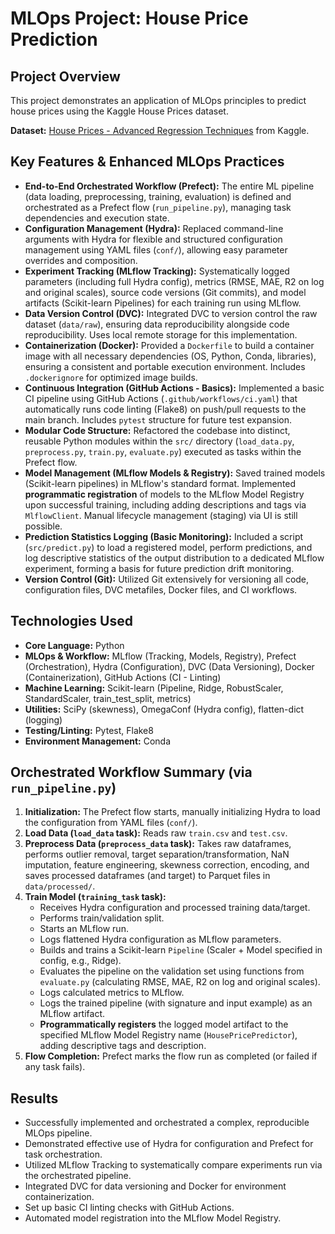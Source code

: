 # MLOps Project: House Price Prediction

## Project Overview

This project demonstrates an application of MLOps principles to predict house prices using the Kaggle House Prices dataset.

**Dataset:** [House Prices - Advanced Regression Techniques](https://www.kaggle.com/competitions/house-prices-advanced-regression-techniques) from Kaggle.

## Key Features & Enhanced MLOps Practices

* **End-to-End Orchestrated Workflow (Prefect):** The entire ML pipeline (data loading, preprocessing, training, evaluation) is defined and orchestrated as a Prefect flow (`run_pipeline.py`), managing task dependencies and execution state.
* **Configuration Management (Hydra):** Replaced command-line arguments with Hydra for flexible and structured configuration management using YAML files (`conf/`), allowing easy parameter overrides and composition.
* **Experiment Tracking (MLflow Tracking):** Systematically logged parameters (including full Hydra config), metrics (RMSE, MAE, R2 on log and original scales), source code versions (Git commits), and model artifacts (Scikit-learn Pipelines) for each training run using MLflow.
* **Data Version Control (DVC):** Integrated DVC to version control the raw dataset (`data/raw`), ensuring data reproducibility alongside code reproducibility. Uses local remote storage for this implementation.
* **Containerization (Docker):** Provided a `Dockerfile` to build a container image with all necessary dependencies (OS, Python, Conda, libraries), ensuring a consistent and portable execution environment. Includes `.dockerignore` for optimized image builds.
* **Continuous Integration (GitHub Actions - Basics):** Implemented a basic CI pipeline using GitHub Actions (`.github/workflows/ci.yaml`) that automatically runs code linting (Flake8) on push/pull requests to the main branch. Includes `pytest` structure for future test expansion.
* **Modular Code Structure:** Refactored the codebase into distinct, reusable Python modules within the `src/` directory (`load_data.py`, `preprocess.py`, `train.py`, `evaluate.py`) executed as tasks within the Prefect flow.
* **Model Management (MLflow Models & Registry):** Saved trained models (Scikit-learn pipelines) in MLflow's standard format. Implemented **programmatic registration** of models to the MLflow Model Registry upon successful training, including adding descriptions and tags via `MlflowClient`. Manual lifecycle management (staging) via UI is still possible.
* **Prediction Statistics Logging (Basic Monitoring):** Included a script (`src/predict.py`) to load a registered model, perform predictions, and log descriptive statistics of the output distribution to a dedicated MLflow experiment, forming a basis for future prediction drift monitoring.
* **Version Control (Git):** Utilized Git extensively for versioning all code, configuration files, DVC metafiles, Docker files, and CI workflows.

## Technologies Used

* **Core Language:** Python
* **MLOps & Workflow:** MLflow (Tracking, Models, Registry), Prefect (Orchestration), Hydra (Configuration), DVC (Data Versioning), Docker (Containerization), GitHub Actions (CI - Linting)
* **Machine Learning:** Scikit-learn (Pipeline, Ridge, RobustScaler, StandardScaler, train_test_split, metrics)
* **Utilities:** SciPy (skewness), OmegaConf (Hydra config), flatten-dict (logging)
* **Testing/Linting:** Pytest, Flake8
* **Environment Management:** Conda


## Orchestrated Workflow Summary (via `run_pipeline.py`)

1.  **Initialization:** The Prefect flow starts, manually initializing Hydra to load the configuration from YAML files (`conf/`).
2.  **Load Data (`load_data` task):** Reads raw `train.csv` and `test.csv`.
3.  **Preprocess Data (`preprocess_data` task):** Takes raw dataframes, performs outlier removal, target separation/transformation, NaN imputation, feature engineering, skewness correction, encoding, and saves processed dataframes (and target) to Parquet files in `data/processed/`.
4.  **Train Model (`training_task` task):**
    * Receives Hydra configuration and processed training data/target.
    * Performs train/validation split.
    * Starts an MLflow run.
    * Logs flattened Hydra configuration as MLflow parameters.
    * Builds and trains a Scikit-learn `Pipeline` (Scaler + Model specified in config, e.g., Ridge).
    * Evaluates the pipeline on the validation set using functions from `evaluate.py` (calculating RMSE, MAE, R2 on log and original scales).
    * Logs calculated metrics to MLflow.
    * Logs the trained pipeline (with signature and input example) as an MLflow artifact.
    * **Programmatically registers** the logged model artifact to the specified MLflow Model Registry name (`HousePricePredictor`), adding descriptive tags and description.
5.  **Flow Completion:** Prefect marks the flow run as completed (or failed if any task fails).

## Results

* Successfully implemented and orchestrated a complex, reproducible MLOps pipeline.
* Demonstrated effective use of Hydra for configuration and Prefect for task orchestration.
* Utilized MLflow Tracking to systematically compare experiments run via the orchestrated pipeline.
* Integrated DVC for data versioning and Docker for environment containerization.
* Set up basic CI linting checks with GitHub Actions.
* Automated model registration into the MLflow Model Registry.
